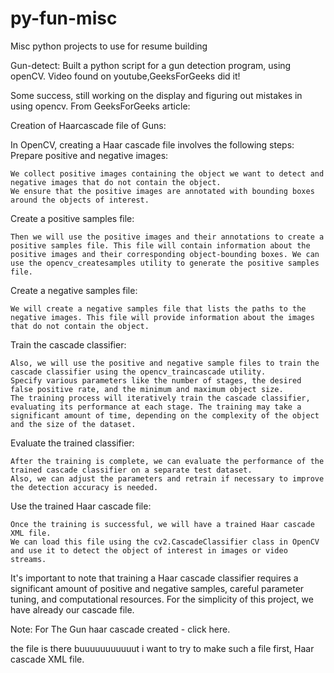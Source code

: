 # py-fun-misc
Misc python projects to use for resume building

Gun-detect:
Built a python script for a gun detection program, using openCV.
Video found on youtube,GeeksForGeeks did it!

Some success, still working on the display and figuring out mistakes in using opencv. 
From GeeksForGeeks article:

Creation of Haarcascade file of Guns: 

In OpenCV, creating a Haar cascade file involves the following steps:
Prepare positive and negative images:

    We collect positive images containing the object we want to detect and negative images that do not contain the object.
    We ensure that the positive images are annotated with bounding boxes around the objects of interest.

Create a positive samples file:

    Then we will use the positive images and their annotations to create a positive samples file. This file will contain information about the positive images and their corresponding object-bounding boxes. We can use the opencv_createsamples utility to generate the positive samples file.

Create a negative samples file:

    We will create a negative samples file that lists the paths to the negative images. This file will provide information about the images that do not contain the object.

Train the cascade classifier:

    Also, we will use the positive and negative sample files to train the cascade classifier using the opencv_traincascade utility.
    Specify various parameters like the number of stages, the desired false positive rate, and the minimum and maximum object size.
    The training process will iteratively train the cascade classifier, evaluating its performance at each stage. The training may take a significant amount of time, depending on the complexity of the object and the size of the dataset.

Evaluate the trained classifier:

    After the training is complete, we can evaluate the performance of the trained cascade classifier on a separate test dataset.
    Also, we can adjust the parameters and retrain if necessary to improve the detection accuracy is needed.

Use the trained Haar cascade file:

    Once the training is successful, we will have a trained Haar cascade XML file.
    We can load this file using the cv2.CascadeClassifier class in OpenCV and use it to detect the object of interest in images or video streams.

It's important to note that training a Haar cascade classifier requires a significant amount of positive and negative samples, careful parameter tuning, and computational resources. For the simplicity of this project, we have already our cascade file. 

 Note: For The Gun haar cascade created - click here. 


the file is there buuuuuuuuuuut i want to try to make such a file first, Haar cascade XML file.

